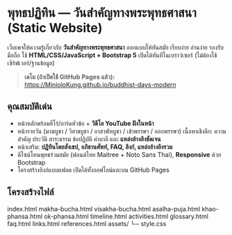 # พุทธปฏิทิน — วันสำคัญทางพระพุทธศาสนา (Static Website)

เว็บเพจให้ความรู้เกี่ยวกับ **วันสำคัญทางพระพุทธศาสนา** ออกแบบให้ทันสมัย เรียบง่าย อ่านง่าย รองรับมือถือ ใช้ **HTML/CSS/JavaScript + Bootstrap 5** เปิดได้ทันทีในเบราว์เซอร์ (ไม่ต้องใช้เซิร์ฟเวอร์/ฐานข้อมูล)

> **เดโม (ถ้าเปิดใช้ GitHub Pages แล้ว):** https://MinioloKung.github.io/buddhist-days-modern

## คุณสมบัติเด่น
- หน้าหลักพร้อมฮีโร่/การ์ดหัวข้อ + **วิดีโอ YouTube ฝังในหน้า**
- หน้ารายวัน (มาฆบูชา / วิสาขบูชา / อาสาฬหบูชา / เข้าพรรษา / ออกพรรษา) เนื้อหาเชิงลึก: ความสำคัญ ประวัติ สาระธรรม ข้อปฏิบัติ คำบาลี และ **แหล่งอ้างอิงชัดเจน**
- หน้าเสริม: **ปฏิทินโดยสังเขป, อภิธานศัพท์, FAQ, ลิงก์, แหล่งอ้างอิงรวม**
- ดีไซน์โทนพุทธร่วมสมัย (ฟอนต์ไทย Maitree + Noto Sans Thai), **Responsive** ด้วย Bootstrap
- โครงสร้างลิงก์แบบแฟลต เปิดได้ทั้งออฟไลน์และบน GitHub Pages

## โครงสร้างไฟล์
index.html
makha-bucha.html
visakha-bucha.html
asalha-puja.html
khao-phansa.html
ok-phansa.html
timeline.html
activities.html
glossary.html
faq.html
links.html
references.html
assets/
└─ style.css
